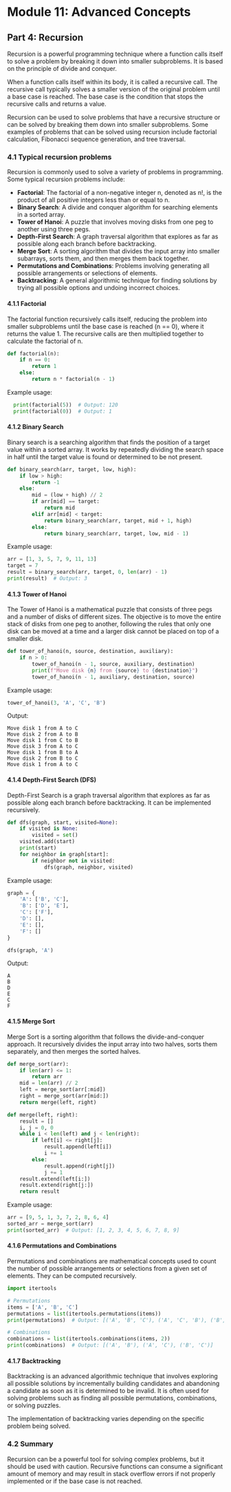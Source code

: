 # Module 11: Advanced Concepts

## Part 4: Recursion

Recursion is a powerful programming technique where a function calls itself to solve a problem by breaking it down into smaller subproblems.
It is based on the principle of divide and conquer.

When a function calls itself within its body, it is called a recursive call. The recursive call typically solves a smaller version of the 
original problem until a base case is reached. The base case is the condition that stops the recursive calls and returns a value.

Recursion can be used to solve problems that have a recursive structure or can be solved by breaking them down into smaller subproblems. 
Some examples of problems that can be solved using recursion include factorial calculation, Fibonacci sequence generation, and tree traversal.

### 4.1 Typical recursion problems 

Recursion is commonly used to solve a variety of problems in programming. Some typical recursion problems include:

- **Factorial**: The factorial of a non-negative integer n, denoted as n!, is the product of all positive integers less than or equal to n.
- **Binary Search**: A divide and conquer algorithm for searching elements in a sorted array.
- **Tower of Hanoi**: A puzzle that involves moving disks from one peg to another using three pegs.
- **Depth-First Search**: A graph traversal algorithm that explores as far as possible along each branch before backtracking.
- **Merge Sort**: A sorting algorithm that divides the input array into smaller subarrays, sorts them, and then merges them back together.
- **Permutations and Combinations**: Problems involving generating all possible arrangements or selections of elements.
- **Backtracking**: A general algorithmic technique for finding solutions by trying all possible options and undoing incorrect choices.


#### 4.1.1 Factorial

The factorial function recursively calls itself, reducing the problem into smaller subproblems until the base case is reached (n == 0),
where it returns the value 1. The recursive calls are then multiplied together to calculate the factorial of n.

```python
def factorial(n):
    if n == 0:
        return 1
    else:
        return n * factorial(n - 1)
```

Example usage:
  
```python
  print(factorial(5))  # Output: 120
  print(factorial(0))  # Output: 1
```

#### 4.1.2 Binary Search

Binary search is a searching algorithm that finds the position of a target value within a sorted array. It works by repeatedly 
dividing the search space in half until the target value is found or determined to be not present.

```python
def binary_search(arr, target, low, high):
    if low > high:
        return -1
    else:
        mid = (low + high) // 2
        if arr[mid] == target:
            return mid
        elif arr[mid] < target:
            return binary_search(arr, target, mid + 1, high)
        else:
            return binary_search(arr, target, low, mid - 1)
```

Example usage:

```python
arr = [1, 3, 5, 7, 9, 11, 13]
target = 7
result = binary_search(arr, target, 0, len(arr) - 1)
print(result)  # Output: 3
```

#### 4.1.3 Tower of Hanoi

The Tower of Hanoi is a mathematical puzzle that consists of three pegs and a number of disks of different sizes. The objective is to move 
the entire stack of disks from one peg to another, following the rules that only one disk can be moved at a time and a larger disk 
cannot be placed on top of a smaller disk.

```python
def tower_of_hanoi(n, source, destination, auxiliary):
    if n > 0:
        tower_of_hanoi(n - 1, source, auxiliary, destination)
        print(f"Move disk {n} from {source} to {destination}")
        tower_of_hanoi(n - 1, auxiliary, destination, source)
```

Example usage:

```python
tower_of_hanoi(3, 'A', 'C', 'B')
```
Output:
```
Move disk 1 from A to C
Move disk 2 from A to B
Move disk 1 from C to B
Move disk 3 from A to C
Move disk 1 from B to A
Move disk 2 from B to C
Move disk 1 from A to C
```

#### 4.1.4 Depth-First Search (DFS)

Depth-First Search is a graph traversal algorithm that explores as far as possible along each branch before backtracking. It can be implemented recursively.

```python
def dfs(graph, start, visited=None):
    if visited is None:
        visited = set()
    visited.add(start)
    print(start)
    for neighbor in graph[start]:
        if neighbor not in visited:
            dfs(graph, neighbor, visited)
```

Example usage:

```python
graph = {
    'A': ['B', 'C'],
    'B': ['D', 'E'],
    'C': ['F'],
    'D': [],
    'E': [],
    'F': []
}

dfs(graph, 'A')
```

Output:
```
A
B
D
E
C
F
```

#### 4.1.5 Merge Sort

Merge Sort is a sorting algorithm that follows the divide-and-conquer approach. It recursively divides the input array into two halves, 
sorts them separately, and then merges the sorted halves.

```python
def merge_sort(arr):
    if len(arr) <= 1:
        return arr
    mid = len(arr) // 2
    left = merge_sort(arr[:mid])
    right = merge_sort(arr[mid:])
    return merge(left, right)

def merge(left, right):
    result = []
    i, j = 0, 0
    while i < len(left) and j < len(right):
        if left[i] <= right[j]:
            result.append(left[i])
            i += 1
        else:
            result.append(right[j])
            j += 1
    result.extend(left[i:])
    result.extend(right[j:])
    return result
```

Example usage:

```python
arr = [9, 5, 1, 3, 7, 2, 8, 6, 4]
sorted_arr = merge_sort(arr)
print(sorted_arr)  # Output: [1, 2, 3, 4, 5, 6, 7, 8, 9]
```

#### 4.1.6 Permutations and Combinations

Permutations and combinations are mathematical concepts used to count the number of possible arrangements or selections from a given set of elements.
They can be computed recursively.

```python
import itertools

# Permutations
items = ['A', 'B', 'C']
permutations = list(itertools.permutations(items))
print(permutations)  # Output: [('A', 'B', 'C'), ('A', 'C', 'B'), ('B', 'A', 'C'), ('B', 'C', 'A'), ('C', 'A', 'B'), ('C', 'B', 'A')]

# Combinations
combinations = list(itertools.combinations(items, 2))
print(combinations)  # Output: [('A', 'B'), ('A', 'C'), ('B', 'C')]
```

#### 4.1.7 Backtracking

Backtracking is an advanced algorithmic technique that involves exploring all possible solutions by incrementally building candidates and abandoning a candidate
as soon as it is determined to be invalid. It is often used for solving problems such as finding all possible permutations, combinations, or solving puzzles.

The implementation of backtracking varies depending on the specific problem being solved.

### 4.2 Summary 

Recursion can be a powerful tool for solving complex problems, but it should be used with caution. Recursive functions can consume
a significant amount of memory and may result in stack overflow errors if not properly implemented or if the base case is not reached.